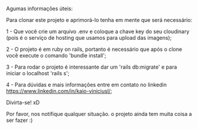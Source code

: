Agumas informações úteis:

Para clonar este projeto e aprimorá-lo tenha em mente que será necessário:

1 - Que você crie um arquivo .env e coloque a chave key do seu cloudinary (pois é o serviço de hosting que usamos para upload das imagens); 

2 - O projeto é em ruby on rails, portanto é necessário que após o clone você execute o comando 'bundle install';

3 - Para rodar o projeto é interessante dar um 'rails db:migrate' e para iniciar o localhost 'rails s';

4 - Para dúvidas e mais informações entre em contato no linkedin https://www.linkedin.com/in/kaio-viniciusl/;

Divirta-se! xD

Por favor, nos notifique qualquer situação. o projeto ainda tem muita coisa a ser fazer :)
